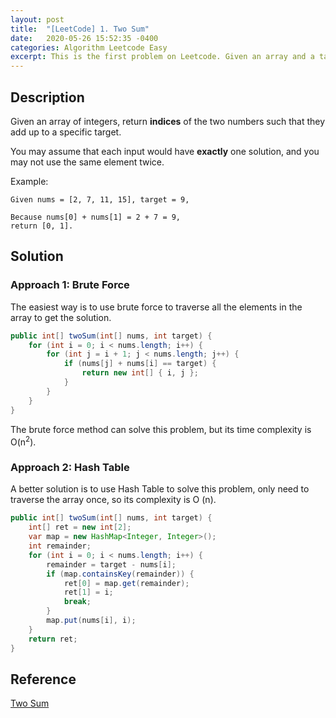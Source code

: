 ```yaml
---
layout: post
title:  "[LeetCode] 1. Two Sum"
date:   2020-05-26 15:52:35 -0400
categories: Algorithm Leetcode Easy
excerpt: This is the first problem on Leetcode. Given an array and a target, find two numbers in the array so that their sum is equal to the target, and return the subscript of the two numbers ...... 
---
```


## Description

Given an array of integers, return **indices** of the two numbers such that they add up to a specific target.

You may assume that each input would have **exactly** one solution, and you may not use the same element twice.

Example:

```
Given nums = [2, 7, 11, 15], target = 9,

Because nums[0] + nums[1] = 2 + 7 = 9,
return [0, 1].
```

## Solution

### Approach 1: Brute Force

The easiest way is to use brute force to traverse all the elements in the array to get the solution.

```Java
public int[] twoSum(int[] nums, int target) {
    for (int i = 0; i < nums.length; i++) {
        for (int j = i + 1; j < nums.length; j++) {
            if (nums[j] + nums[i] == target) {
                return new int[] { i, j };
            }
        }
    }
}
```

The brute force method can solve this problem, but its time complexity is O(n<sup>2</sup>).

### Approach 2: Hash Table

A better solution is to use Hash Table to solve this problem, only need to traverse the array once, so its complexity is O (n).

```Java
public int[] twoSum(int[] nums, int target) {
    int[] ret = new int[2];
    var map = new HashMap<Integer, Integer>();
    int remainder;
    for (int i = 0; i < nums.length; i++) {
        remainder = target - nums[i];
        if (map.containsKey(remainder)) {
            ret[0] = map.get(remainder);
            ret[1] = i;
            break;
        }
        map.put(nums[i], i);
    }
    return ret;
}
```

## Reference

[Two Sum](https://leetcode.com/problems/two-sum/)